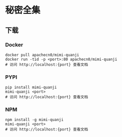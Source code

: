 # 秘密全集

## 下载

### Docker

```
docker pull apachecn0/mimi-quanji
docker run -tid -p <port>:80 apachecn0/mimi-quanji
# 访问 http://localhost:{port} 查看文档
```

### PYPI

```
pip install mimi-quanji
mimi-quanji <port>
# 访问 http://localhost:{port} 查看文档
```

### NPM

```
npm install -g mimi-quanji
mimi-quanji <port>
# 访问 http://localhost:{port} 查看文档
```